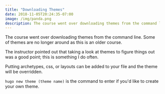 ```yaml
---
title: "Downloading Themes"
date: 2018-11-05T20:24:35-07:00
image: /img/panda.png
description: The course went over downloading themes from the command line.
---
```


The course went over downloading themes from the command line. Some of themes are no longer around as this is an older course.

The instructor pointed out that taking a look at themes to figure things out was a good point; this is something I do often.

Putting archetypes, css, or layouts can be added to your file and the theme will be overridden.

`hugo new theme (theme name)` is the command to enter if you'd like to create your own theme.

